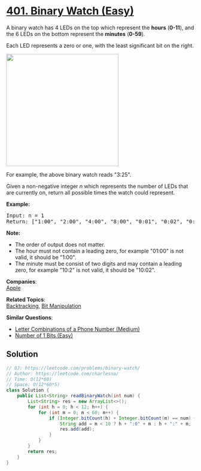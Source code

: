 # [401. Binary Watch (Easy)](https://leetcode.com/problems/binary-watch/)

<p>A binary watch has 4 LEDs on the top which represent the <b>hours</b> (<b>0-11</b>), and the 6 LEDs on the bottom represent the <b>minutes</b> (<b>0-59</b>).</p>
<p>Each LED represents a zero or one, with the least significant bit on the right.</p>
<img src="https://upload.wikimedia.org/wikipedia/commons/8/8b/Binary_clock_samui_moon.jpg" height="300">
<p>For example, the above binary watch reads "3:25".</p>

<p>Given a non-negative integer <i>n</i> which represents the number of LEDs that are currently on, return all possible times the watch could represent.</p>

<p><b>Example:</b>
</p><pre>Input: n = 1<br>Return: ["1:00", "2:00", "4:00", "8:00", "0:01", "0:02", "0:04", "0:08", "0:16", "0:32"]</pre>
<p></p>

<p><b>Note:</b><br>
</p><ul>
<li>The order of output does not matter.</li>
<li>The hour must not contain a leading zero, for example "01:00" is not valid, it should be "1:00".</li>
<li>The minute must be consist of two digits and may contain a leading zero, for example "10:2" is not valid, it should be "10:02".</li>
</ul>
<p></p>

**Companies**:  
[Apple](https://leetcode.com/company/apple)

**Related Topics**:  
[Backtracking](https://leetcode.com/tag/backtracking/), [Bit Manipulation](https://leetcode.com/tag/bit-manipulation/)

**Similar Questions**:
* [Letter Combinations of a Phone Number (Medium)](https://leetcode.com/problems/letter-combinations-of-a-phone-number/)
* [Number of 1 Bits (Easy)](https://leetcode.com/problems/number-of-1-bits/)

## Solution 

```java
// OJ: https://leetcode.com/problems/binary-watch/
// Author: https://leetcode.com/charlesna/
// Time: O(12*60)
// Space: O(12*60*5)
class Solution {
    public List<String> readBinaryWatch(int num) {
        List<String> res = new ArrayList<>();
        for (int h = 0; h < 12; h++) {
            for (int m = 0; m < 60; m++) {
                if (Integer.bitCount(h) + Integer.bitCount(m) == num) {
                    String add = m < 10 ? h + ":0" + m : h + ":" + m;
                    res.add(add);
                }
            }
        }
        return res;
    }
}
```